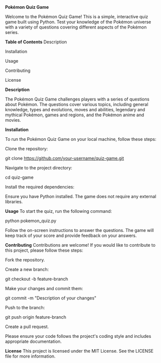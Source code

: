 ****Pokémon Quiz Game****

Welcome to the Pokémon Quiz Game! This is a simple, interactive quiz game built using Python. Test your knowledge of the Pokémon universe with a variety of questions covering different aspects of the Pokémon series.

**Table of Contents**
Description

Installation

Usage

Contributing

License


**Description**

The Pokémon Quiz Game challenges players with a series of questions about Pokémon. The questions cover various topics, including general knowledge, types and evolutions, moves and abilities, legendary and mythical Pokémon, games and regions, and the Pokémon anime and movies.

**Installation**

To run the Pokémon Quiz Game on your local machine, follow these steps:

Clone the repository:

git clone https://github.com/your-username/quiz-game.git

Navigate to the project directory:

cd quiz-game

Install the required dependencies:

Ensure you have Python installed. The game does not require any external libraries.

**Usage**
To start the quiz, run the following command:

python pokemon_quiz.py

Follow the on-screen instructions to answer the questions. The game will keep track of your score and provide feedback on your answers.

**Contributing**
Contributions are welcome! If you would like to contribute to this project, please follow these steps:

Fork the repository.

Create a new branch:

git checkout -b feature-branch

Make your changes and commit them:

git commit -m "Description of your changes"

Push to the branch:

git push origin feature-branch

Create a pull request.

Please ensure your code follows the project's coding style and includes appropriate documentation.

**License**
This project is licensed under the MIT License. See the LICENSE file for more information.


